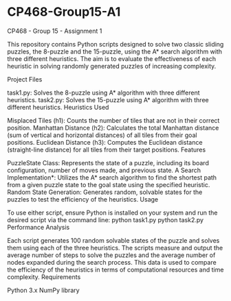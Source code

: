 # CP468-Group15-A1
CP468 - Group 15 - Assignment 1

This repository contains Python scripts designed to solve two classic sliding puzzles, the 8-puzzle and the 15-puzzle, using the A* search algorithm with three different heuristics. The aim is to evaluate the effectiveness of each heuristic in solving randomly generated puzzles of increasing complexity.

Project Files

task1.py: Solves the 8-puzzle using A* algorithm with three different heuristics.
task2.py: Solves the 15-puzzle using A* algorithm with three different heuristics.
Heuristics Used

Misplaced Tiles (h1): Counts the number of tiles that are not in their correct position.
Manhattan Distance (h2): Calculates the total Manhattan distance (sum of vertical and horizontal distances) of all tiles from their goal positions.
Euclidean Distance (h3): Computes the Euclidean distance (straight-line distance) for all tiles from their target positions.
Features

PuzzleState Class: Represents the state of a puzzle, including its board configuration, number of moves made, and previous state.
A Search Implementation*: Utilizes the A* search algorithm to find the shortest path from a given puzzle state to the goal state using the specified heuristic.
Random State Generation: Generates random, solvable states for the puzzles to test the efficiency of the heuristics.
Usage

To use either script, ensure Python is installed on your system and run the desired script via the command line: python task1.py python task2.py
Performance Analysis

Each script generates 100 random solvable states of the puzzle and solves them using each of the three heuristics. The scripts measure and output the average number of steps to solve the puzzles and the average number of nodes expanded during the search process. This data is used to compare the efficiency of the heuristics in terms of computational resources and time complexity.
Requirements

Python 3.x
NumPy library
